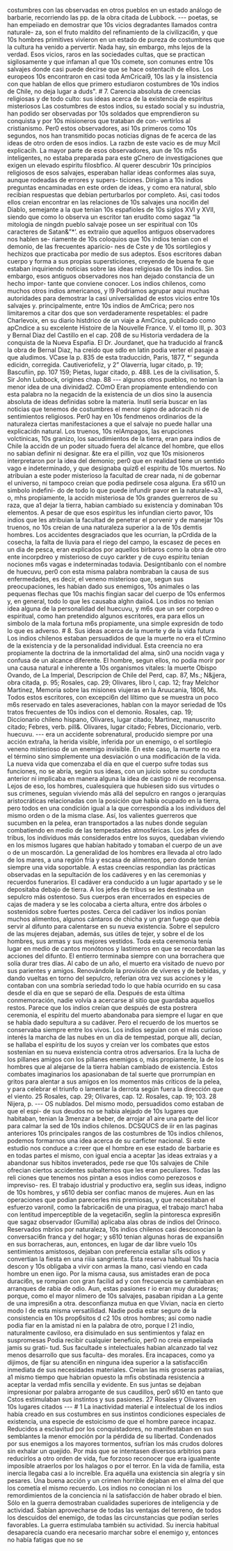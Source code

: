 costumbres con las observadas en otros pueblos en un estado análogo de barbarie, recorriendo las pp. de la obra citada de Lubbock. --- poetas, se han empeiiado en demostrar que 10s vicios degradantes llamados contra naturale- za, son el fruto maldito del refinamiento de la civilizaci6n, y que 10s hombres primitives vivieron en un estado de pureza de costumbres que la cultura ha venido a pervertir. Nada hay, sin embargo, mhs lejos de la verdad. Esos vicios, raros en las sociedades cultas, que se practican sigilosamente y que infaman a1 que 10s comete, son comunes entre 10s salvajes donde casi puede decirse que se hace ostentacih de ellos. Los europeos 10s encontraron en casi toda AmCricai9, 10s las y la insistencia con que hablan de ellos que primero estudiaron costumbres de 10s indios de Chile, no deja lugar a duds". # 7. Carencia absoluta de creencias religiosas y de todo culto: sus ideas acerca de la existencia de espiritus misteriosos Las costumbres de estos indios, su estado social y su industria, han podido ser observadas por 10s soldados que emprendieron su conquista y por 10s misioneros que trataban de con- vertirlos al cristianismo. Per0 estos observadores, asi 10s primeros como 10s segundos, nos han transmitido pocas noticias dignas de fe acerca de las ideas de otro orden de esos indios. La razbn de este vacio es de muy Mcil explicacih. La mayor parte de esos observadores, aun de 10s m5s inteligentes, no estaba preparada para este gCnero de investigaciones que exigen un elevado espiritu filosbfico. AI querer descubrir 10s principios religiosos de esos salvajes, esperaban hallar ideas conformes alas suya, aunque rodeadas de errores y supers- ticiones. Dirigian a 10s indios preguntas encaminadas en este orden de ideas, y como era natural, sblo recibian respuestas que debian perturbarlos por completo. Asi, casi todos ellos creian encontrar en las relaciones de 10s salvajes una noci6n del Diablo, semejante a la que tenian 10s espafioles de 10s siglos XVI y XVII, siendo que como lo observa un escritor tan erudito como sagaz “la mitologia de ningdn pueblo salvaje posee un ser espiritual con 10s caracteres de Satan&#x26;”*’. es extraiio que aquellos antiguos observadores nos hablen se- riamente de 10s coloquios que 10s indios tenian con el demonio, de las frecuentes aparicio- nes de Cste y de 10s sortilegios y hechizos que practicaba por medio de sus adeptos. Esos escritores daban cuerpo y forma a sus propias supersticiones, creyendo de buena fe que estaban inquiriendo noticias sobre las ideas religiosas de 10s indios. Sin embargo, esos antiguos observadores nos han dejado constancia de un hecho impor- tante que conviene conocer. Los indios chilenos, como muchos otros indios americanos, y l9 Podriamos agrupar aqui muchas autoridades para demostrar la casi universalidad de estos vicios entre 10s salvajes y. principalmente, entre 10s indios de AmCrica; pero nos limitaremos a citar dos que son verdaderamente respetables: el padre Charlevoix, en su diario histdrico de un viaje a AmCrica, publicado como apCndice a su excelente Histoire de la Nouvelle France. V. el tomo III, p. 303 y Bernal Diaz del Castillo en el cap. 208 de su Historia verdadera de la conquista de la Nueva Espafia. El Dr. Jourdanet, que ha traducido al franc&#x26; la obra de Bernal Diaz, ha creido que sdlo en latin podia verter el pasaje a que aludimos. VCase la p. 835 de esta traduccidn, Paris, 1877, *‘ segunda edicidn, corregida. Cautiveriofeliz, y 2” Olaverria, lugar citado, p. 19; Bascufiin, pp. 107 159; Pietas, lugar citado, p. 488. Les de la civilisation, 5. Sir John Lubbock, origines chap. 88 --- algunos otros pueblos, no tenian la menor idea de una divinidad2. COmO Eran propiamente entendiendo con esta palabra no la negacidn de la existencia de un dios sino la ausencia absoluta de ideas definidas sobre la materia. Inutil seria buscar en las noticias que tenemos de costumbres el menor signo de adoracih ni de sentimientos religiosos. Per0 hay en 10s fendmenos ordinarios de la naturaleza ciertas manifestaciones a que el salvaje no puede hallar una explicacidn natural. Los truenos, 10s relAmpagos, las erupciones volctinicas, 10s granizo, los sacudimientos de la tierra, eran para indios de Chile la accidn de un poder situado fuera del alcance del hombre, que ellos no sabian definir ni designar. &#x26;te era el pillin, voz que 10s misioneros interpretaron por la idea del demonio; per0 que en realidad tiene un sentido vago e indeterminado, y que designaba quiz6 el espiritu de 10s muertos. No atribuian a este poder misterioso la facultad de crear nada, ni de gobernar el universo, ni tampoco creian que podia pedirsele cosa alguna. Era s610 un simbolo indefini- do de todo lo que puede infundir pavor en la naturaIe~a3, o, mhs propiamente, la accidn misteriosa de 10s grandes guerreros de su raza, que a1 dejar la tierra, habian cambiado su existencia y dominaban 10s elementos. A pesar de que esos espiritus les infundian cierto pavor, 10s indios que les atribuian la facultad de penetrar el porvenir y de manejar 10s truenos, no 10s creian de una naturaleza superior a la de 10s demtis hombres. Los accidentes desgraciados que les ocurrian, la pCrdida de la cosecha, la falta de lluvia para el riego del campo, la escasez de peces en un dia de pesca, eran explicados por aquellos birbaros como la obra de otro ente incorpdreo y misterioso de cuyo carkter y de cuyo espiritu tenian nociones m6s vagas e indeterminadas todavia. Designtibanlo con el nombre de huecuvu, per0 con esta misma palabra nombraban la causa de sus enfermedades, es decir, el veneno misterioso que, segun sus preocupaciones, les habian dado sus enemigos, 10s animales o las pequenas flechas que 10s machis fingian sacar del cuerpo de 10s enfermos y, en general, todo lo que les causaba alghn daiio4. Los indios no tenian idea alguna de la personalidad del huecuvu, y m6s que un ser corpdreo o espiritual, como han pretendido algunos escritores, era para ellos un simbolo de la mala fortuna m6s propiamente, una simple expresidn de todo lo que es adverso. # 8. Sus ideas acerca de la muerte y de la vida futura Los indios chilenos estaban persuadidos de que la muerte no era el tCrmino de la existencia y de la personalidad individual. Esta creencia no era propiamente la doctrina de la inmortalidad del alma, sin0 una nocidn vaga y confusa de un alcance diferente. El hombre, segun ellos, no podia morir por una causa natural e inherente a 10s organismos vitales: la muerte Obispo Ovando, de La Imperial, Descripcion de Chile del Perd, cap. 87, Ms.; N&#x26;jjera, obra citada, p. 95; Rosales, cap. 29; Olivares, libro I, cap. 12; fray Melchor Martinez, Memoria sobre las misiones viujeras en la Aruucania, 1806, Ms. Todos estos escritores, con excepci6n del liltimo que se muestra un poco m6s reservado en tales aseveraciones, hablan con la mayor seriedad de 10s tratos frecuentes de 10s indios con el demonio. Rosales, cap. 19; Diccionario chileno hispano, Olivares, lugar citado; Martinez, manuscrito citado; Febres, verb. pill&#x26;. Olivares, lugar citado; Febres, Diccionario, verb. huecuvu. --- era un accidente sobrenatural, producido siempre por una acción extraña, la herida visible, inferida por un enemigo, o el sortilegio veneno misterioso de un enemigo invisible. En este caso, la muerte no era el término sino simplemente una desviación o una modificación de la vida. La nueva vida que comenzaba el día en que el cuerpo sufre todas sus funciones, no se abría, según sus ideas, con un juicio sobre su conducta anterior ni implicaba en manera alguna la idea de castigo ni de recompensa. Lejos de eso, los hombres, cualesquiera que hubiesen sido sus virtudes o sus crímenes, seguían viviendo más allá del sepulcro en rangos o jerarquías aristocráticas relacionadas con la posición que había ocupado en la tierra, pero todos en una condición igual a la que correspondía a los individuos del mismo orden o de la misma clase. Así, los valientes guerreros que sucumben en la pelea, eran transportados a las nubes donde seguían combatiendo en medio de las tempestades atmosféricas. Los jefes de tribus, los individuos más considerados entre los suyos, quedaban viviendo en los mismos lugares que habían habitado y tomaban el cuerpo de un ave o de un moscardón. La generalidad de los hombres era llevada al otro lado de los mares, a una región fría y escasa de alimentos, pero donde tenían siempre una vida soportable. A estas creencias respondían las prácticas observadas en la sepultación de los cadáveres y en las ceremonias y recuerdos funerarios. El cadáver era conducido a un lugar apartado y se le depositaba debajo de tierra. A los jefes de tribus se les destinaba un sepulcro más ostentoso. Sus cuerpos eran encerrados en especies de cajas de madera y se les colocaba a cierta altura, entre dos árboles o sostenidos sobre fuertes postes. Cerca del cadáver los indios ponían muchos alimentos, algunos cántaros de chicha y un gran fuego que debía servir al difunto para calentarse en su nueva existencia. Sobre el sepulcro de las mujeres dejaban, además, sus útiles de tejer, y sobre el de los hombres, sus armas y sus mejores vestidos. Toda esta ceremonia tenía lugar en medio de cantos monótonos y lastimeros en que se recordaban las acciones del difunto. El entierro terminaba siempre con una borrachera que solía durar tres días. Al cabo de un año, el muerto era visitado de nuevo por sus parientes y amigos. Renovándole la provisión de víveres y de bebidas, y dando vueltas en torno del sepulcro, referían otra vez sus acciones y le contaban con una sombría seriedad todo lo que había ocurrido en su casa desde el día en que se separó de ella. Después de esta última conmemoración, nadie volvía a acercarse al sitio que guardaba aquellos restos. Parece que los indios creían que después de esta postrera ceremonia, el espíritu del muerto abandonaba para siempre el lugar en que se había dado sepultura a su cadáver. Pero el recuerdo de los muertos se conservaba siempre entre los vivos. Los indios seguían con el más curioso interés la marcha de las nubes en un día de tempestad, porque allí, decían, se hallaba el espíritu de los suyos y creían ver los combates que estos sostenían en su nueva existencia contra otros adversarios. Era la lucha de los pillanes amigos con los pillanes enemigos o, más propiamente, la de los hombres que al alejarse de la tierra habían cambiado de existencia. Estos combates imaginarios los apasionaban de tal suerte que prorrumpían en gritos para alentar a sus amigos en los momentos más críticos de la pelea, y para celebrar el triunfo o lamentar la derrota según fuera la dirección que el viento. 25 Rosales, cap. 29; Olivares, cap. 12. Rosales, cap. 19; 103. 28 Nijera, p. --- OS nublados. Del mismo modo, persuadidos como estaban de que el espi- de sus deudos no se habia alejado de 10s lugares que habitaban, tenian la 3menzar a beber, de arrojar a1 aire una parte del licor para calmar la sed de 10s indios chilenos. DCSQUCS de iir en las paginas anteriores 10s principales rangos de las costumbres de 10s indios chilenos, podemos formarnos una idea acerca de su carficter nacional. Si este estudio nos conduce a c:reer que el hombre en ese estado de barbarie es en todas partes el mismo, con igual encia a aceptar ]as ideas extraias y a abandonar sus hibitos inveterados, pede rse que 10s salvajes de Chile ofrecian ciertos accidentes subalternos que les eran peculiares. Todas las reli ciones que tenemos nos pintan a esos indios como perezosos e impreviso- res. El trabajo idustrial y productivo era, seglin sus ideas, indigno de 10s hombres, y s610 debia ser confiac manos de mujeres. Aun en las operaciones que podian parecerles mis premiosas, y que necesitaban el esfuerzo varonil, como la fabricaci6n de una piragua, el trabajo marc1 haba con lentitud imperceptible de la vegetaci6n, seglin la pintoresca expresi6n que sagaz observador (Gumilla) aplicaba alas obras de indios del Orinoco. Reservados mbrios por naturaleza, 10s indios chilenos casi desconocian la conversaci6n franca y del hogar; y s610 tenian algunas horas de expansi6n en sus borracheras, aun, entonces, en lugar de dar libre vuelo 10s sentimientos amistosos, dejaban con preferencia estallar si1s odios y convertian la fiesta en una riiia sangrienta. Esta reserva habitual 10s hacia descon y 10s obligaba a vivir con armas la mano, casi viendo en cada hombre un enen iigo. Por la misma causa, sus amistades eran de poca duraci6n, se rompian con gran facilid ad y con frecuencia se cambiaban en arranques de rabia de odio. Aun, estas pasiones r io eran muy duraderas; porque, como el mayor nlimero de 10s salvajes, pasaban ripidan a La gente de una impresi6n a otra. desconfianza mutua en que Vivian, nacia en cierto modo I de esta misma versatilidad. Nadie podia estar seguro de la consistencia en 10s prop6sitos d c2 10s otros hombres; asi como nadie podia fiar en la amistad ni en la palabra de otro, porque I 21 indio, naturalmente caviloso, era disimulado en sus sentimientos y falaz en suspromesas Podia recibir cualquier beneficio, per0 no creia empeiiada jamis su grati- tud. Sus facultade s intelectuales habian alcanzado tal vez menos desarrollo que sus faculta- des morales. Era incapaces, como ya dijimos, de fijar su atenci6n en ninguna idea superior a la satisfacci6n inmediata de sus necesidades materiales. Creian las mis groseras patraiias, a1 mismo tiempo que habrian opuesto la mfis obstinada resistencia a aceptar la verdad mfis sencilla y evidente. En sus juntas se dejaban impresionar por palabra arrogante de sus caudillos, per0 s610 en tanto que Cstos estimulaban sus instintos y sus pasiones. 27 Rosales y Olivares en 10s lugares citados --- # 1 La inactividad material e intelectual de los indios había creado en sus costumbres en sus instintos condiciones especiales de existencia, una especie de estoicismo de que el hombre parece incapaz. Reducidos a esclavitud por los conquistadores, no manifestaban en sus semblantes la menor emoción por la pérdida de su libertad. Condenados por sus enemigos a los mayores tormentos, sufrían los más crudos dolores sin exhalar un quejido. Por más que se intentasen diversos arbitrios para reducirlos a otro orden de vida, fue forzoso reconocer que era igualmente imposible atraerlos por los halagos o por el terror. En la vida de familia, esta inercia llegaba casi a lo increíble. Era aquélla una existencia sin alegría y sin pesares. Una buena acción y un crimen horrible dejaban en el alma del que los cometía el mismo recuerdo. Los indios no conocían ni los remordimientos de la conciencia ni la satisfacción de haber obrado el bien. Sólo en la guerra demostraban cualidades superiores de inteligencia y de actividad. Sabían aprovecharse de todas las ventajas del terreno, de todos los descuidos del enemigo, de todas las circunstancias que podían serles favorables. La guerra estimulaba también su actividad. Su inercia habitual desaparecía cuando era necesario marchar sobre el enemigo y, entonces no había fatigas que no se
